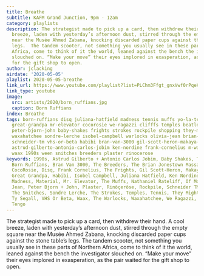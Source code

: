 ```yaml
---
title: Breathe
subtitle: KAFM Grand Junction, 9pm - 12am
category: playlists
description: The strategist made to pick up a card, then withdrew their hand. A cool
  breeze, laden with yesterday’s afternoon dust, stirred through the empty square
  near the Musée Ahmed Zabana, knocking discarded paper cups against the stone table’s
  legs.  The tandem scooter, not something you usually see in these parts of Northern
  Africa, come to think of it the world, leaned against the bench the investigator
  slouched on. “Make your move” their eyes implored in exasperation, as the pair waited
  for the gift shop to open.
author: jclacking
airdate: '2020-05-05'
playlist: 2020-05-05-breathe
link_url: https://www.youtube.com/playlist?list=PLChm3Ffgt_gnxVwf0rPqeK4Enbo08YAbn
link_type: youtube
image:
  src: artists/2020/born_ruffians.jpg
  caption: Born Ruffians
index: Breathe
tags: born-ruffians disq juliana-hatfield madness tennis muffs yo-la-tengo of-montreal
  great-grandpa mr-elevator cocorosie we-ragazzi clifffs temples beatles material
  peter-bjorn-john baby-shakes frights strokes rockpile shopping they-might-be-giants
  waxahatchee sondre-lerche isobel-campbell warlocks olivia-jean brian-jonestown-massacre
  schneider-tm vhs-or-beta habibi bran-van-3000 gil-scott-heron-makaya-mccraven ty-segall
  astrud-gilberto-antonio-carlos-jobim ken-nordine frank-cornelius m-ward nathaniel-rateliff
  waax 1990s ween snitches breeders plaster rinocerose
keywords: 1990s, Astrud Gilberto + Antonio Carlos Jobim, Baby Shakes, The Beatles,
  Born Ruffians, Bran Van 3000, The Breeders, The Brian Jonestown Massacre, Clifffs,
  CocoRosie, Disq, Frank Cornelius, The Frights, Gil Scott-Heron, Makaya Mccraven,
  Great Grandpa, Habibi, Isobel Campbell, Juliana Hatfield, Ken Nordine, M. Ward,
  Madness, Material, Mr. Elevator, The Muffs, Nathaniel Rateliff, Of Montreal, Olivia
  Jean, Peter Bjorn + John, Plaster, Rinôçerôse, Rockpile, Schneider TM, Shopping,
  The Snitches, Sondre Lerche, The Strokes, Temples, Tennis, They Might Be Giants,
  Ty Segall, VHS Or Beta, Waax, The Warlocks, Waxahatchee, We Ragazzi, Ween, Yo La
  Tengo
---
```

The strategist made to pick up a card, then withdrew their hand. A cool breeze, laden with yesterday’s afternoon dust, stirred through the empty square near the Musée Ahmed Zabana, knocking discarded paper cups against the stone table’s legs.  The tandem scooter, not something you usually see in these parts of Northern Africa, come to think of it the world, leaned against the bench the investigator slouched on. “Make your move” their eyes implored in exasperation, as the pair waited for the gift shop to open.
